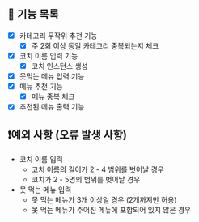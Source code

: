 ## 🔧 기능 목록

- [x] 카테고리 무작위 추천 기능
  - [x] 주 2회 이상 동일 카테고리 중복되는지 체크
- [x] 코치 이름 입력 기능
  - [x] 코치 인스턴스 생성
- [x] 못먹는 메뉴 입력 기능
- [x] 메뉴 추천 기능
  - [x] 메뉴 중복 체크
- [x] 추천된 메뉴 출력 기능

## ❗예외 사항 (오류 발생 사항)

- 코치 이름 입력
  - 코치 이름의 길이가 2 - 4 범위를 벗어날 경우
  - 코치가 2 - 5명의 범위를 벗어날 경우
- 못 먹는 메뉴 입력
  - 못 먹는 메뉴가 3개 이상일 경우 (2개까지만 허용)
  - 못 먹는 메뉴가 주어진 메뉴에 포함되어 있지 않은 경우
